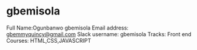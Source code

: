 # gbemisola
Full Name:Ogunbanwo gbemisola
Email address: gbemmyquincy@gmail.com
Slack username: gbemisola
Tracks: Front end
Courses: HTML,CSS,JAVASCRIPT
